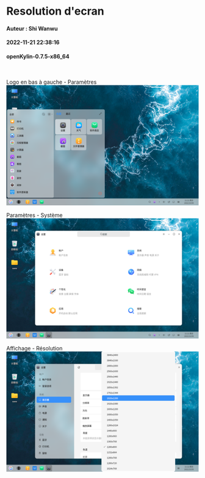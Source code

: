 # Resolution d'ecran
#### Auteur : Shi Wanwu
#### 2022-11-21 22:38:16
#### openKylin-0.7.5-x86_64

&emsp;

Logo en bas à gauche - Paramètres
![image](./assets/查看与修改分辨率/ok-screen-1.png)

Paramètres - Système
![image](./assets/查看与修改分辨率/ok-screen-2.png)

Affichage - Résolution
![image](./assets/查看与修改分辨率/ok-screen-3.png)

&emsp;